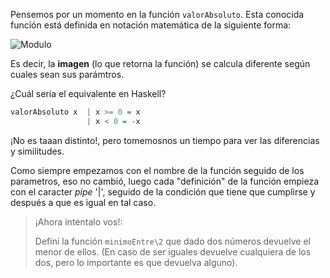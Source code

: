 Pensemos por un momento en la función `valorAbsoluto`. Esta conocida función está definida en notación matemática de la siguiente forma:

![Modulo](http://uqbar-wiki.org/images/f/f7/Modulo.gif)

Es decir, la **imagen** (lo que retorna la función) se calcula diferente según cuales sean sus parámtros.

¿Cuál sería el equivalente en Haskell?

```haskell
valorAbsoluto x  | x >= 0 = x
                 | x < 0 = -x
```

¡No es taaan distinto!, pero tomemosnos un tiempo para ver las diferencias y similitudes.

Como siempre empezamos con el nombre de la función seguido de los parametros, eso no cambió, luego cada "definición" de la función empieza con el caracter _pipe_ '|', seguido de la condición que tiene que cumplirse y después a que es igual en tal caso. 

> ¡Ahora intentalo vos!:
> 
> Definí la función `minimoEntre\2` que dado dos números devuelve el menor de ellos. (En caso de ser iguales devuelve cualquiera de los dos, pero lo importante es que devuelva alguno).

